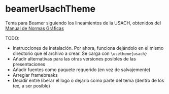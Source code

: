 # beamerUsachTheme
Tema para Beamer siguiendo los lineamientos de la USACH, obtenidos del [Manual de Normas Gráficas](https://guiaweb.usach.cl/sites/default/files/manual_de_normas_graficas_universidad_de_santiago_de_chile_2016.pdf)

TODO:
- Instrucciones de instalación. Por ahora, funciona dejándolo en el mismo directorio que el archivo a crear. Se carga con `\usetheme{usach}`
- Añadir alternativas para las otras versiones posibles de las presentaciones
- Añadir fuentes como paquete requerido (en vez de salvajemente)
- Arreglar framebreaks
- Decidir entre liberar el logo o dejarlo como parte del tema (dentro de los tex, a ser posible)
